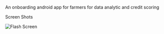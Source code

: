 An onboarding android app for farmers for data analytic and credit scoring

Screen Shots

![Flash Screen](./screenshots/Screenshot_20230815_104225.jpg)
